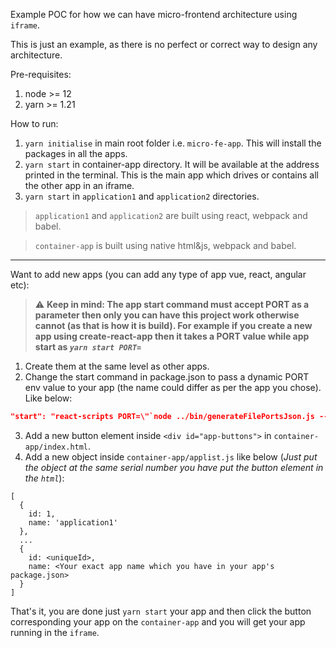 Example POC for how we can have micro-frontend architecture using `iframe`.


This is just an example, as there is no perfect or correct way to design any architecture.

Pre-requisites:

1. node >= 12
2. yarn >= 1.21

How to run:

1. `yarn initialise` in main root folder i.e. `micro-fe-app`. This will install the packages in all the apps.
2. `yarn start` in container-app directory. It will be available at the address printed in the terminal.
This is the main app which drives or contains all the other app in an iframe.
3. `yarn start` in `application1` and `application2` directories.

>`application1` and `application2` are built using react, webpack and babel.

>`container-app` is built using native html&js, webpack and babel.
***
Want to add new apps (you can add any type of app vue, react, angular etc):
>:warning: **Keep in mind: The app start command must accept PORT as a parameter then only you can have this project work otherwise cannot (as that is how it is build). For example if you create a new app using create-react-app then it takes a PORT value while app start as _`yarn start PORT=`_**

1. Create them at the same level as other apps.
2. Change the start command in package.json to pass a dynamic PORT env value to your app (the name could differ as per the app you chose). Like below:
```JSON
"start": "react-scripts PORT=\"`node ../bin/generateFilePortsJson.js --name=${npm_package_name}`\" start"
```
3. Add a new button element inside `<div id="app-buttons">` in `container-app/index.html`.
4. Add a new object inside `container-app/applist.js` like below (_Just put the object at the same serial number you have put the button element in the `html`_):
```
[
  {
    id: 1,
    name: 'application1'
  },
  ...
  {
    id: <uniqueId>,
    name: <Your exact app name which you have in your app's package.json>
  }
]
```
That's it, you are done just `yarn start` your app and then click the button corresponding your app on the `container-app` and you will get your app running in the `iframe`.
